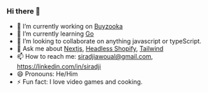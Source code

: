 ### Hi there 👋


- 🔭 I’m currently working on [Buyzooka](https://join.buyzooka.io)
- 🌱 I’m currently learning [Go](https://golang.org)
- 👯 I’m looking to collaborate on anything javascript or typeScript.
- 💬 Ask me about [Nextjs](https://nextjs.org/), [Headless Shopify](https://shopify.com), [Tailwind](https://tailwindcss.com/)
- 📫 How to reach me: siradjiawoual@gmail.com,  https://linkedin.com/in/siradji
- 😄 Pronouns: He/Him
- ⚡ Fun fact: I love video games and cooking. 

